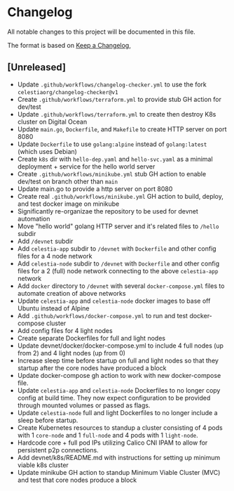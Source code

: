 # Changelog
All notable changes to this project will be documented in this file.

The format is based on [Keep a Changelog](https://keepachangelog.com/en/1.0.0/),

## [Unreleased]

- Update `.github/workflows/changelog-checker.yml` to use the fork `celestiaorg/changelog-checker@v1`
- Create `.github/workflows/terraform.yml` to provide stub GH action for dev/test
- Update `.github/workflows/terraform.yml` to create then destroy K8s cluster on Digital Ocean
- Update `main.go`, `Dockerfile`, and `Makefile` to create HTTP server on port 8080
- Update `Dockerfile` to use `golang:alpine` instead of `golang:latest` (which uses Debian)
- Create `k8s` dir with `hello-dep.yaml` and `hello-svc.yaml` as a minimal deployment + service for the hello world server
- Create `.github/workflows/minikube.yml` stub GH action to enable dev/test on branch other than `main`
- Update main.go to provide a http server on port 8080
- Create real `.github/workflows/minikube.yml` GH action to build, deploy, and test docker image on minikube
- Significantly re-organizae the repository to be used for devnet automation
- Move "hello world" golang HTTP server and it's related files to `/hello` subdir
- Add `/devnet` subdir
- Add `celestia-app` subdir to `/devnet` with `Dockerfile` and other config files for a 4 node network
- Add `celestia-node` subdir to `/devnet` with `Dockerfile` and other config files for a 2 (full) node network connecting to the above `celestia-app` network
- Add `docker` directory to `/devnet` with several `docker-compose.yml` files to automate creation of above networks
- Update `celestia-app` and `celestia-node` docker images to base off Ubuntu instead of Alpine
- Add `.github/workflows/docker-compose.yml` to run and test docker-compose cluster
- Add config files for 4 light nodes
- Create separate Dockerfiles for full and light nodes 
- Update devnet/docker/docker-compose.yml to include 4 full nodes (up from 2) and 4 light nodes (up from 0)
- Increase sleep time before startup on full and light nodes so that they startup after the core nodes have produced a block
- Update docker-compose gh action to work with new docker-compose file. 
- Update `celestia-app` and `celestia-node` Dockerfiles to no longer copy config at build time. They now expect configuration to be provided through mounted volumes or passed as flags. 
- Update `celestia-node` full and light Dockerfiles to no longer include a sleep before startup. 
- Create Kubernetes resources to standup a cluster consisting of 4 pods with 1 `core-node` and 1 `full-node` and 4 pods with 1 `light-node`. 
- Hardcode core + full pod IPs utilizing Calico CNI IPAM to allow for persistent p2p connections.
- Add devnet/k8s/README.md with instructions for setting up minimum viable k8s cluster
- Update minikube GH action to standup Minimum Viable Cluster (MVC) and test that core nodes produce a block